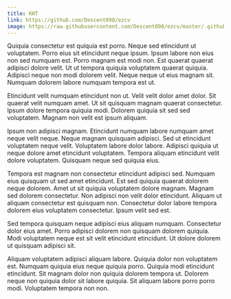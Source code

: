 ```yaml
---
title: KHT
link: https://github.com/Descent098/ezcv
image: https://raw.githubusercontent.com/Descent098/ezcv/master/.github/logo.png
---
```


Quiquia consectetur est quiquia est porro. Neque sed etincidunt ut voluptatem. Porro eius sit etincidunt neque ipsum. Ipsum labore non eius non sed numquam est. Porro magnam est modi non. Est quaerat quaerat adipisci dolore velit. Ut ut tempora quiquia voluptatem quaerat quiquia. Adipisci neque non modi dolorem velit. Neque neque ut eius magnam sit. Numquam dolorem labore numquam tempora est ut.

Etincidunt velit numquam etincidunt non ut. Velit velit dolor amet dolor. Sit quaerat velit numquam amet. Ut sit quisquam magnam quaerat consectetur. Ipsum dolore tempora quiquia modi. Dolorem quiquia sit sed sed voluptatem. Magnam non velit est ipsum aliquam.

Ipsum non adipisci magnam. Etincidunt numquam labore numquam amet neque velit neque. Neque magnam quisquam adipisci. Sed ut etincidunt voluptatem neque velit. Voluptatem labore dolor labore. Adipisci quiquia ut neque dolore amet etincidunt voluptatem. Tempora aliquam etincidunt velit dolore voluptatem. Quisquam neque sed quiquia eius.

Tempora est magnam non consectetur etincidunt adipisci sed. Numquam eius quisquam ut sed amet etincidunt. Est sed quiquia quaerat dolorem neque dolorem. Amet ut sit quiquia voluptatem dolore magnam. Magnam sed dolorem consectetur. Non adipisci non velit dolor etincidunt. Aliquam ut aliquam consectetur est quisquam non. Consectetur dolor labore tempora dolorem eius voluptatem consectetur. Ipsum velit sed est.

Sed tempora quisquam neque adipisci eius aliquam numquam. Consectetur dolor eius amet. Porro adipisci dolorem non quisquam dolorem quiquia. Modi voluptatem neque est sit velit etincidunt etincidunt. Ut dolore dolorem ut quisquam adipisci sit.

Aliquam voluptatem adipisci aliquam labore. Quiquia dolor non voluptatem est. Numquam quiquia eius neque quiquia porro. Quiquia modi etincidunt etincidunt. Sit magnam dolor non quiquia dolorem tempora ut. Dolorem neque non quiquia dolor sit labore quiquia. Sit aliquam labore porro porro modi. Voluptatem tempora non non.
    